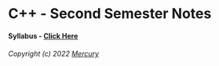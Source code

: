# C++ - Second Semester Notes

#### Syllabus - [Click Here](/Notes/000-Nov7/)

###### Copyright (c) 2022 [Mercury](https://nikhilbastola.com.np) 